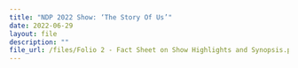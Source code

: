 ```yaml
---
title: "NDP 2022 Show: ‘The Story Of Us’"
date: 2022-06-29
layout: file
description: ""
file_url: /files/Folio 2 - Fact Sheet on Show Highlights and Synopsis.pdf
---
```

